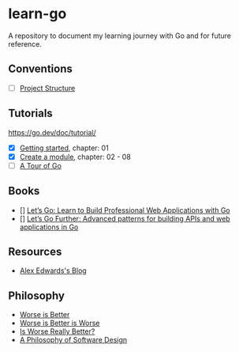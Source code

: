 # learn-go

A repository to document my learning journey with Go and for future reference.

## Conventions

- [ ] [Project Structure](/conventions/project-structure/)

## Tutorials

https://go.dev/doc/tutorial/

- [x] [Getting started](https://go.dev/doc/tutorial/getting-started.html), chapter: 01
- [x] [Create a module](https://go.dev/doc/tutorial/create-module.html), chapter: 02 - 08
- [ ] [A Tour of Go](https://go.dev/tour/)

## Books

- [] [Let’s Go: Learn to Build Professional Web Applications with Go](https://lets-go.alexedwards.net/)
- [] [Let’s Go Further: Advanced patterns for building APIs and web applications in Go](https://lets-go-further.alexedwards.net/)

## Resources

- [Alex Edwards's Blog](https://www.alexedwards.net/blog)

## Philosophy

- [Worse is Better](https://www.dreamsongs.com/WorseIsBetter.html)
- [Worse is Better is Worse](https://www.dreamsongs.com/Files/worse-is-worse.pdf)
- [Is Worse Really Better?](https://www.dreamsongs.com/Files/IsWorseReallyBetter.pdf)
- [A Philosophy of Software Design](https://www.goodreads.com/en/book/show/39996759-a-philosophy-of-software-design)
